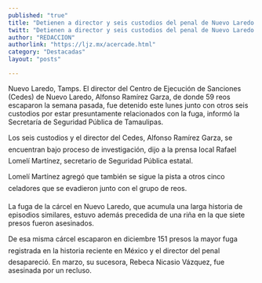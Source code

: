 ```yaml
---
published: "true"
title: "Detienen a director y seis custodios del penal de Nuevo Laredo por fuga"
twitt: "Detienen a director y seis custodios del penal de Nuevo Laredo por fuga"
author: "REDACCION"
authorlink: "https://ljz.mx/acercade.html"
category: "Destacadas"
layout: "posts"

---
```



  Nuevo Laredo, Tamps. El director del Centro de Ejecución de Sanciones (Cedes) de Nuevo Laredo, Alfonso Ramírez Garza, de donde 59 reos escaparon la semana pasada, fue detenido este lunes junto con otros seis custodios por estar presuntamente relacionados con la fuga, informó la Secretaría de Seguridad Pública de Tamaulipas.



  Los seis custodios y el director del Cedes, Alfonso Ramírez Garza, se encuentran bajo proceso de investigación, dijo a la prensa local Rafael Lomelí Martínez, secretario de Seguridad Pública estatal.



  Lomelí Martínez agregó que también se sigue la pista a otros cinco celadores que se evadieron junto con el grupo de reos.



  La fuga de la cárcel en Nuevo Laredo, que acumula una larga historia de episodios similares, estuvo además precedida de una riña en la que siete presos fueron asesinados.



  De esa misma cárcel escaparon en diciembre 151 presos la mayor fuga registrada en la historia reciente en México y el director del penal desapareció. En marzo, su sucesora, Rebeca Nicasio Vázquez, fue asesinada por un recluso.


